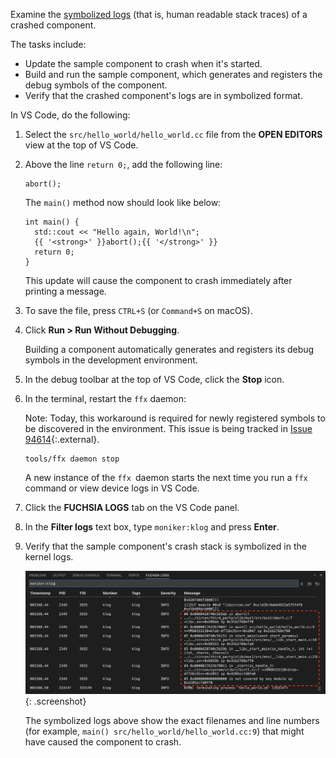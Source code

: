 Examine the [symbolized logs][symbolize-logs] (that is, human readable stack
traces) of a crashed component.

The tasks include:

- Update the sample component to crash when it's started.
- Build and run the sample component, which generates and registers the debug
  symbols of the component.
- Verify that the crashed component's logs are in symbolized format.

In VS Code, do the following:

1. Select the `src/hello_world/hello_world.cc` file from the **OPEN EDITORS**
   view at the top of VS Code.

1. Above the line `return 0;`, add the following line:

   ```
   abort();
   ```

   The `main()` method now should look like below:

   ```none {:.devsite-disable-click-to-copy}
   int main() {
     std::cout << "Hello again, World!\n";
     {{ '<strong>' }}abort();{{ '</strong>' }}
     return 0;
   }
   ```

   This update will cause the component to crash immediately after printing a
   message.

1. To save the file, press `CTRL+S` (or `Command+S` on macOS).

1. Click **Run > Run Without Debugging**.

   Building a component automatically generates and registers its debug symbols
   in the development environment.

1. In the debug toolbar at the top of VS Code, click the **Stop** icon.

1. In the terminal, restart the `ffx` daemon:

   Note: Today, this workaround is required for newly registered symbols to be
   discovered in the environment. This issue is being tracked in
   [Issue 94614][ticket-94614]{:.external}.

   ```posix-terminal
   tools/ffx daemon stop
   ```

   A new instance of the `ffx `daemon starts the next time you run a `ffx`
   command or view device logs in VS Code.

1. Click the **FUCHSIA LOGS** tab on the VS Code panel.

1. In the **Filter logs** text box, type `moniker:klog` and press
   **Enter**.

1. Verify that the sample component's crash stack is symbolized in the kernel
   logs.

   ![Symbolized logs](/get-started/sdk/images/get-started-vscode-symbolized-logs.png "Symbolized Fuchsia logs shown in VS Code"){: .screenshot}

   The symbolized logs above show the exact filenames and line numbers
   (for example, `main() src/hello_world/hello_world.cc:9`) that might have
   caused the component to crash.

<!-- Reference links -->

[symbolize-logs]: /development/sdk/ffx/symbolize-logs.md
[ticket-94614]: https://bugs.fuchsia.dev/p/fuchsia/issues/detail?id=94614

